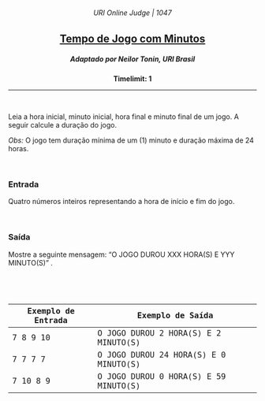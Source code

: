 <h6 align="center">URI Online Judge | 1047</h6>
<h2 align="center">
  <a href="https://www.urionlinejudge.com.br/judge/pt/problems/view/1047">
    Tempo de Jogo com Minutos
  </a>
</h2>
<h5 align="center">Adaptado por Neilor Tonin, URI  Brasil</h5>
<p align="center"><b>Timelimit: 1</b></p>
<hr>
<br>
<p>
  Leia a hora inicial, minuto inicial, hora final e minuto final de um jogo. A seguir calcule a duração do jogo.
</p>
<p>
  <i>Obs:</i> O jogo tem duração mínima de um (1) minuto e duração máxima de 24 horas.
</p>
<br>
<h3>Entrada</h3>
<p>
  Quatro números inteiros representando a hora de início e fim do jogo.
</p>
<br>
<h3>Saída</h3>
<p>
  Mostre a seguinte mensagem: “O JOGO DUROU XXX HORA(S) E YYY MINUTO(S)” .
</p>
<br>
<code>
  <table width="100%">
    <thead>
      <th>Exemplo de Entrada</th>
      <th>Exemplo de Saída</th>
    </thead>
    <tbody>
      <tr>
        <td>7 8 9 10</td>
        <td>O JOGO DUROU 2 HORA(S) E 2 MINUTO(S)</td>
      </tr>
      <tr>
        <td>7 7 7 7</td>
        <td>O JOGO DUROU 24 HORA(S) E 0 MINUTO(S)</td>
      </tr>
      <tr>
        <td>7 10 8 9</td>
        <td>O JOGO DUROU 0 HORA(S) E 59 MINUTO(S)</td>
      </tr>
    </tbody>
  </table>
</code>